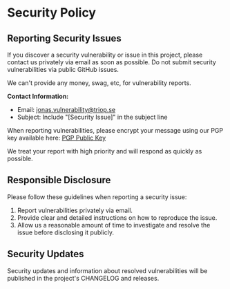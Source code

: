 # Security Policy

## Reporting Security Issues

If you discover a security vulnerability or issue in this project, please contact us privately via email as soon as possible. Do not submit security vulnerabilities via public GitHub issues.

We can't provide any money, swag, etc, for vulnerability reports.

**Contact Information:**

- Email: jonas.vulnerability@triop.se
- Subject: Include "[Security Issue]" in the subject line

When reporting vulnerabilities, please encrypt your message using our PGP key available here:
[PGP Public Key](https://triop.se/public_key.txt)

We treat your report with high priority and will respond as quickly as possible.

## Responsible Disclosure

Please follow these guidelines when reporting a security issue:

1. Report vulnerabilities privately via email.
2. Provide clear and detailed instructions on how to reproduce the issue.
3. Allow us a reasonable amount of time to investigate and resolve the issue before disclosing it publicly.

## Security Updates

Security updates and information about resolved vulnerabilities will be published in the project's CHANGELOG and releases.

